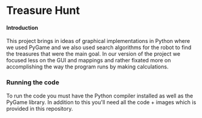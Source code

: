# Treasure Hunt

#### Introduction

This project brings in ideas of graphical implementations in Python where we used PyGame and we also used search algorithms
for the robot to find the treasures that were the main goal. In our version of the project we focused less on the GUI
and mappings and rather fixated more on accomplishing the way the program runs by making calculations.

### Running the code
To run the code you must have the Python compiler installed as well as the PyGame library. In addition to this you'll need all the code + images which is provided in this repository. 
